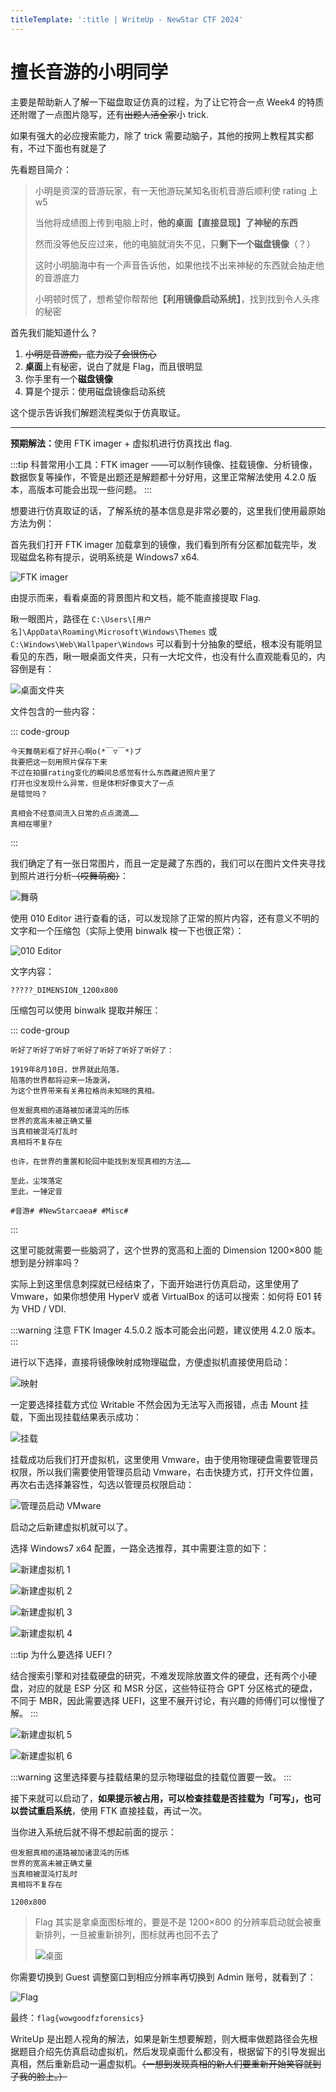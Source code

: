 ```yaml
---
titleTemplate: ':title | WriteUp - NewStar CTF 2024'
---
```

<script setup>
import Container from '@/components/docs/Container.vue'
</script>

# 擅长音游的小明同学

主要是帮助新人了解一下磁盘取证仿真的过程，为了让它符合一点 Week4 的特质还附赠了一点图片隐写，还有~~出题人活全家~~小 trick.

如果有强大的必应搜索能力，除了 trick 需要动脑子，其他的按网上教程其实都有，不过下面也有就是了

先看题目简介：

>小明是资深的音游玩家，有一天他游玩某知名街机音游后顺利使 rating 上 w5
>
>当他将成绩图上传到电脑上时，**他的桌面【直接显现】了神秘的东西**
>
>然而没等他反应过来，他的电脑就消失不见，只**剩下一个磁盘镜像**（？）
>
>这时小明脑海中有一个声音告诉他，如果他找不出来神秘的东西就会抽走他的音游底力
>
>小明顿时慌了，想希望你帮帮他<strong>【利用镜像启动系统】</strong>，找到找到令人头疼的秘密

首先我们能知道什么？

1. ~~小明是音游痴，底力没了会很伤心~~
2. **桌面**上有秘密，说白了就是 Flag，而且很明显
3. 你手里有一个**磁盘镜像**
4. 算是个提示：使用磁盘镜像启动系统

这个提示告诉我们解题流程类似于仿真取证。

---

<strong>预期解法：</strong>使用 FTK imager + 虚拟机进行仿真找出 flag.

:::tip
科普常用小工具：FTK imager ——可以制作镜像、挂载镜像、分析镜像，数据恢复等操作，不管是出题还是解题都十分好用，这里正常解法使用 4.2.0 版本，高版本可能会出现一些问题。
:::

想要进行仿真取证的话，了解系统的基本信息是非常必要的，这里我们使用最原始方法为例：

首先我们打开 FTK imager 加载拿到的镜像，我们看到所有分区都加载完毕，发现磁盘名称有提示，说明系统是 Windows7 x64.

![FTK imager](/assets/images/wp/2024/week4/xiaoming2_1.png)

由提示而来，看看桌面的背景图片和文档，能不能直接提取 Flag.

瞅一眼图片，路径在 `C:\Users\[用户名]\AppData\Roaming\Microsoft\Windows\Themes` 或 `C:\Windows\Web\Wallpaper\Windows` 可以看到十分抽象的壁纸，根本没有能明显看见的东西，瞅一眼桌面文件夹，只有一大坨文件，也没有什么直观能看见的，内容倒是有：

![桌面文件夹](/assets/images/wp/2024/week4/xiaoming2_2.png)

文件包含的一些内容：

::: code-group

```plaintext [要开始了哟~.txt]
今天舞萌彩框了好开心啊o(*￣▽￣*)ブ
我要把这一刻用照片保存下来
不过在拍摄rating变化的瞬间总感觉有什么东西藏进照片里了
打开也没发现什么异常，但是体积好像变大了一点
是错觉吗？
```

```plaintext [真相.txt]
真相会不经意间流入日常的点点滴滴……
真相在哪里?
```

:::

我们确定了有一张日常图片，而且一定是藏了东西的，我们可以在图片文件夹寻找到照片进行分析<span data-desc><s>（哎舞萌痴）</s></span>：

![舞萌](/assets/images/wp/2024/week4/xiaoming2_3.jpg)

使用 010 Editor 进行查看的话，可以发现除了正常的照片内容，还有意义不明的文字和一个压缩包<span data-desc>（实际上使用 binwalk 梭一下也很正常）</span>：

![010 Editor](/assets/images/wp/2024/week4/xiaoming2_4.png)

文字内容：

```plaintext
?????_DIMENSION_1200x800
```

压缩包可以使用 binwalk 提取并解压：

::: code-group

```plaintext [secret.txt]
听好了听好了听好了听好了听好了听好了听好了：

1919年8月10日，世界就此陷落，
陷落的世界都将迎来一场漩涡，
为这个世界带来有关弗拉格尚未知晓的真相。

但发掘真相的道路被加诸混沌的历练
世界的宽高未被正确丈量
当真相被混沌打乱时
真相将不复存在

也许，在世界的重置和轮回中能找到发现真相的方法……

至此，尘埃落定
至此，一锤定音

#音游# #NewStarcaea# #Misc#
```

:::

这里可能就需要一些脑洞了，这个世界的宽高和上面的 Dimension 1200×800 能想到是分辨率吗？

实际上到这里信息刺探就已经结束了，下面开始进行仿真启动，这里使用了 Vmware，如果你想使用 HyperV 或者 VirtualBox 的话可以搜索：如何将 E01 转为 VHD / VDI.

:::warning 注意
FTK Imager 4.5.0.2 版本可能会出问题，建议使用 4.2.0 版本。
:::

进行以下选择，直接将镜像映射成物理磁盘，方便虚拟机直接使用启动：

![映射](/assets/images/wp/2024/week4/xiaoming2_5.png)

一定要选择挂载方式位 Writable 不然会因为无法写入而报错，点击 Mount 挂载，下面出现挂载结果表示成功：

![挂载](/assets/images/wp/2024/week4/xiaoming2_6.png)

挂载成功后我们打开虚拟机，这里使用 Vmware，由于使用物理硬盘需要管理员权限，所以我们需要使用管理员启动 Vmware，右击快捷方式，打开文件位置，再次右击选择兼容性，勾选以管理员权限启动：

![管理员启动 VMware](/assets/images/wp/2024/week4/xiaoming2_7.png)

启动之后新建虚拟机就可以了。

选择 Windows7 x64 配置，一路全选推荐，其中需要注意的如下：

![新建虚拟机 1](/assets/images/wp/2024/week4/xiaoming2_8.png)

![新建虚拟机 2](/assets/images/wp/2024/week4/xiaoming2_9.png)

![新建虚拟机 3](/assets/images/wp/2024/week4/xiaoming2_10.png)

![新建虚拟机 4](/assets/images/wp/2024/week4/xiaoming2_11.png)

:::tip 为什么要选择 UEFI？

结合搜索引擎和对挂载硬盘的研究，不难发现除放置文件的硬盘，还有两个小硬盘，对应的就是 ESP 分区 和 MSR 分区，这些特征符合 GPT 分区格式的硬盘，不同于 MBR，因此需要选择 UEFI，这里不展开讨论，有兴趣的师傅们可以慢慢了解。
:::

![新建虚拟机 5](/assets/images/wp/2024/week4/xiaoming2_12.png)

![新建虚拟机 6](/assets/images/wp/2024/week4/xiaoming2_13.png)

:::warning
这里选择要与挂载结果的显示物理磁盘的挂载位置要一致。
:::

接下来就可以启动了，<span data-desc><strong>如果提示被占用，可以检查挂载是否挂载为「可写」，也可以尝试重启系统</strong></span>，使用 FTK 直接挂载，再试一次。

当你进入系统后就不得不想起前面的提示：

```plaintext
但发掘真相的道路被加诸混沌的历练
世界的宽高未被正确丈量
当真相被混沌打乱时
真相将不复存在

1200x800
```

> Flag 其实是拿桌面图标堆的，要是不是 1200×800 的分辨率启动就会被重新排列，一旦被重新排列，图标就再也回不去了
>
> ![桌面](/assets/images/wp/2024/week4/xiaoming2_14.png)

你需要切换到 Guest 调整窗口到相应分辨率再切换到 Admin 账号，就看到了：

![Flag](/assets/images/wp/2024/week4/xiaoming2_15.png)

最终：`flag{wowgoodfzforensics}`

<Container type='quote'>

WriteUp 是出题人视角的解法，如果是新生想要解题，则大概率做题路径会先根据题目介绍先仿真启动虚拟机，然后发现桌面什么都没有，根据留下的引导发掘出真相，然后重新启动一遍虚拟机。<span data-desc><s>（一想到发现真相的新人们要重新开始笑容就到了我的脸上。）</s></span>
</Container>
